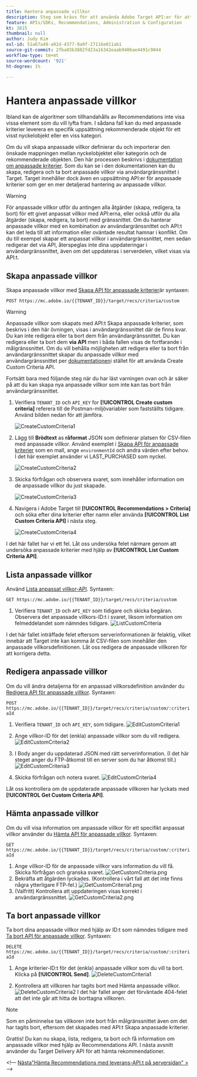 ```yaml
---
title: Hantera anpassade villkor
description: Steg som krävs för att använda Adobe Target API:er för att hantera, skapa, lista, redigera, hämta och ta bort villkor för Adobe Target Recommendations.
feature: APIs/SDKs, Recommendations, Administration & Configuration
kt: 3815
thumbnail: null
author: Judy Kim
exl-id: 51a67a49-a92d-4377-9a9f-27116e011ab1
source-git-commit: 2fba03b3882fd23a16342eaab9406ae4491c9044
workflow-type: tm+mt
source-wordcount: '921'
ht-degree: 1%

---
```


# Hantera anpassade villkor

Ibland kan de algoritmer som tillhandahålls av Recommendations inte visa vissa element som du vill lyfta fram. I sådana fall kan du med anpassade kriterier leverera en specifik uppsättning rekommenderade objekt för ett visst nyckelobjekt eller en viss kategori.

Om du vill skapa anpassade villkor definierar du och importerar den önskade mappningen mellan nyckelobjektet eller kategorin och de rekommenderade objekten. Den här processen beskrivs i [dokumentation om anpassade kriterier](https://experienceleague.adobe.com/docs/target/using/recommendations/criteria/recommendations-csv.html). Som du kan se i den dokumentationen kan du skapa, redigera och ta bort anpassade villkor via användargränssnittet i Target. Target innehåller dock även en uppsättning API:er för anpassade kriterier som ger en mer detaljerad hantering av anpassade villkor.

>[!WARNING]
>
>För anpassade villkor utför du antingen alla åtgärder (skapa, redigera, ta bort) för ett givet anpassat villkor med API:erna, eller också utför du alla åtgärder (skapa, redigera, ta bort) med gränssnittet. Om du hanterar anpassade villkor med en kombination av användargränssnittet och API:t kan det leda till att information eller oväntade resultat hamnar i konflikt. Om du till exempel skapar ett anpassat villkor i användargränssnittet, men sedan redigerar det via API, återspeglas inte dina uppdateringar i användargränssnittet, även om det uppdateras i serverdelen, vilket visas via API:t.

## Skapa anpassade villkor

Skapa anpassade villkor med [Skapa API för anpassade kriterier](https://developer.adobe.com/target/administer/recommendations-api/#operation/createCriteriaCustom)är syntaxen:

`POST https://mc.adobe.io/{{TENANT_ID}}/target/recs/criteria/custom`

>[!WARNING]
>
>Anpassade villkor som skapats med API:t Skapa anpassade kriterier, som beskrivs i den här övningen, visas i användargränssnittet där de finns kvar. Du kan inte redigera eller ta bort dem från användargränssnittet. Du kan redigera eller ta bort dem **via API** men i båda fallen visas de fortfarande i målgränssnittet. Om du vill behålla möjligheten att redigera eller ta bort från användargränssnittet skapar du anpassade villkor med användargränssnittet per [dokumentationen](https://experienceleague.adobe.com/docs/target/using/recommendations/criteria/recommendations-csv.html)i stället för att använda Create Custom Criteria API.

Fortsätt bara med följande steg när du har läst varningen ovan och är säker på att du kan skapa nya anpassade villkor som inte kan tas bort från användargränssnittet.

1. Verifiera `TENANT_ID` och `API_KEY` for **[!UICONTROL Create custom criteria]** referera till de Postman-miljövariabler som fastställts tidigare. Använd bilden nedan för att jämföra.

   ![CreateCustomCriteria1](assets/CreateCustomCriteria1.png)

1. Lägg till **Brödtext** as **råformat** JSON som definierar platsen för CSV-filen med anpassade villkor. Använd exemplet i [Skapa API för anpassade kriterier](https://developer.adobe.com/target/administer/recommendations-api/#operation/getAllCriteriaCustom) som en mall, ange `environmentId` och andra värden efter behov. I det här exemplet använder vi LAST_PURCHASED som nyckel.

   ![CreateCustomCriteria2](assets/CreateCustomCriteria2.png)

1. Skicka förfrågan och observera svaret, som innehåller information om de anpassade villkor du just skapade.

   ![CreateCustomCriteria3](assets/CreateCustomCriteria3.png)

1. Navigera i Adobe Target till **[!UICONTROL Recommendations > Criteria]** och söka efter dina kriterier efter namn eller använda **[!UICONTROL List Custom Criteria API]** i nästa steg.

   ![CreateCustomCriteria4](assets/CreateCustomCriteria4.png)

I det här fallet har vi ett fel. Låt oss undersöka felet närmare genom att undersöka anpassade kriterier med hjälp av **[!UICONTROL List Custom Criteria API]**.

## Lista anpassade villkor

Använd [Lista anpassat villkor-API](https://developer.adobe.com/target/administer/recommendations-api/#operation/getAllCriteriaCustom). Syntaxen:

`GET https://mc.adobe.io/{{TENANT_ID}}/target/recs/criteria/custom`

1. Verifiera `TENANT_ID` och `API_KEY` som tidigare och skicka begäran. Observera det anpassade villkors-ID:t i svaret, liksom information om felmeddelandet som nämndes tidigare.
   ![ListCustomCriteria](assets/ListCustomCriteria.png)

I det här fallet inträffade felet eftersom serverinformationen är felaktig, vilket innebär att Target inte kan komma åt CSV-filen som innehåller den anpassade villkorsdefinitionen. Låt oss redigera de anpassade villkoren för att korrigera detta.

## Redigera anpassade villkor

Om du vill ändra detaljerna för en anpassad villkorsdefinition använder du [Redigera API för anpassade villkor](https://developer.adobe.com/target/administer/recommendations-api/#operation/updateCriteriaCustom). Syntaxen:

`POST https://mc.adobe.io/{{TENANT_ID}}/target/recs/criteria/custom/:criteriaId`

1. Verifiera `TENANT_ID` och `API_KEY`, som tidigare.
   ![EditCustomCriteria1](assets/EditCustomCriteria1.png)

1. Ange villkor-ID för det (enkla) anpassade villkor som du vill redigera.
   ![EditCustomCriteria2](assets/EditCustomCriteria2.png)

1. I Body anger du uppdaterad JSON med rätt serverinformation. (I det här steget anger du FTP-åtkomst till en server som du har åtkomst till.)
   ![EditCustomCriteria3](assets/EditCustomCriteria3.png)

1. Skicka förfrågan och notera svaret.
   ![EditCustomCriteria4](assets/EditCustomCriteria4.png)

Låt oss kontrollera om de uppdaterade anpassade villkoren har lyckats med **[!UICONTROL Get Custom Criteria API]**.

## Hämta anpassade villkor

Om du vill visa information om anpassade villkor för ett specifikt anpassat villkor använder du [Hämta API för anpassade villkor](https://developer.adobe.com/target/administer/recommendations-api/#operation/getCriteriaCustom). Syntaxen:

`GET https://mc.adobe.io/{{TENANT_ID}}/target/recs/criteria/custom/:criteriaId`

1. Ange villkor-ID för de anpassade villkor vars information du vill få. Skicka förfrågan och granska svaret.
   ![GetCustomCriteria.png](assets/GetCustomCriteria.png)
1. Bekräfta att åtgärden lyckades. (Kontrollera i vårt fall att det inte finns några ytterligare FTP-fel.)
   ![GetCustomCriteria1.png](assets/GetCustomCriteria1.png)
1. (Valfritt) Kontrollera att uppdateringen visas korrekt i användargränssnittet.
   ![GetCustomCriteria2.png](assets/GetCustomCriteria2.png)

## Ta bort anpassade villkor

Ta bort dina anpassade villkor med hjälp av ID:t som nämndes tidigare med [Ta bort API för anpassade villkor](https://developer.adobe.com/target/administer/recommendations-api/#operation/deleteCriteriaCustom). Syntaxen:

`DELETE https://mc.adobe.io/{{TENANT_ID}}/target/recs/criteria/custom/:criteriaId`

1. Ange kriterier-ID:t för det (enkla) anpassade villkor som du vill ta bort. Klicka på **[!UICONTROL Send]**.
   ![DeleteCustomCriteria1](assets/DeleteCustomCriteria1.png)

1. Kontrollera att villkoren har tagits bort med Hämta anpassade villkor.
   ![DeleteCustomCriteria2](assets/DeleteCustomCriteria2.png)
I det här fallet anger det förväntade 404-felet att det inte går att hitta de borttagna villkoren.

>[!NOTE]
>
>Som en påminnelse tas villkoren inte bort från målgränssnittet även om det har tagits bort, eftersom det skapades med API:t Skapa anpassade kriterier.

Grattis! Du kan nu skapa, lista, redigera, ta bort och få information om anpassade villkor med hjälp av Recommendations API. I nästa avsnitt använder du Target Delivery API för att hämta rekommendationer.

&lt;!— [Nästa&quot;Hämta Recommendations med leverans-API:t på serversidan&quot; >](fetch-recs-server-side-delivery-api.md) —>

